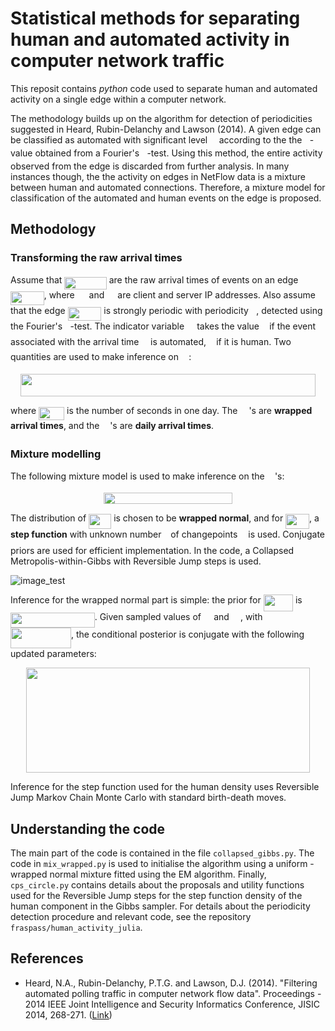 # Statistical methods for separating human and automated activity in computer network traffic

This reposit contains *python* code used to separate human and automated activity on a single edge within a computer network. 

The methodology builds up on the algorithm for detection of periodicities suggested in Heard, Rubin-Delanchy and Lawson (2014). A given edge can be classified as automated with significant level <img src="https://rawgit.com/fraspass/human_activity/master/svgs/c745b9b57c145ec5577b82542b2df546.svg?invert_in_darkmode" align=middle width=10.5765pt height=14.15535pt/> according to the the <img src="https://rawgit.com/fraspass/human_activity/master/svgs/2ec6e630f199f589a2402fdf3e0289d5.svg?invert_in_darkmode" align=middle width=8.270625pt height=14.15535pt/>-value obtained from a Fourier's <img src="https://rawgit.com/fraspass/human_activity/master/svgs/3cf4fbd05970446973fc3d9fa3fe3c41.svg?invert_in_darkmode" align=middle width=8.43051pt height=14.15535pt/>-test. Using this method, the entire activity observed from the edge is discarded from further analysis. In many instances though, the the activity on edges in NetFlow data is a mixture between human and automated connections. Therefore, a mixture model for classification of the automated and human events on the edge is proposed. 

## Methodology

### Transforming the raw arrival times

Assume that <img src="https://rawgit.com/fraspass/human_activity/master/svgs/e2c473b0627500251619ee3222b5f1ba.svg?invert_in_darkmode" align=middle width=67.4223pt height=20.22207pt/> are the raw arrival times of events on an edge <img src="https://rawgit.com/fraspass/human_activity/master/svgs/0fa0326f423a749421f358bd1d3a1653.svg?invert_in_darkmode" align=middle width=53.675655pt height=22.46574pt/>, where <img src="https://rawgit.com/fraspass/human_activity/master/svgs/cbfb1b2a33b28eab8a3e59464768e810.svg?invert_in_darkmode" align=middle width=14.90874pt height=22.46574pt/> and <img src="https://rawgit.com/fraspass/human_activity/master/svgs/91aac9730317276af725abd8cef04ca9.svg?invert_in_darkmode" align=middle width=13.19637pt height=22.46574pt/> are client and server IP addresses. Also assume that the edge <img src="https://rawgit.com/fraspass/human_activity/master/svgs/0fa0326f423a749421f358bd1d3a1653.svg?invert_in_darkmode" align=middle width=53.675655pt height=22.46574pt/> is strongly periodic with periodicity <img src="https://rawgit.com/fraspass/human_activity/master/svgs/2ec6e630f199f589a2402fdf3e0289d5.svg?invert_in_darkmode" align=middle width=8.270625pt height=14.15535pt/>, detected using the Fourier's <img src="https://rawgit.com/fraspass/human_activity/master/svgs/3cf4fbd05970446973fc3d9fa3fe3c41.svg?invert_in_darkmode" align=middle width=8.43051pt height=14.15535pt/>-test. The indicator variable <img src="https://rawgit.com/fraspass/human_activity/master/svgs/6af8e9329c416994c3690752bde99a7d.svg?invert_in_darkmode" align=middle width=12.295635pt height=14.15535pt/> takes the value <img src="https://rawgit.com/fraspass/human_activity/master/svgs/034d0a6be0424bffe9a6e7ac9236c0f5.svg?invert_in_darkmode" align=middle width=8.219277pt height=21.18732pt/> if the event associated with the arrival time <img src="https://rawgit.com/fraspass/human_activity/master/svgs/02ab12d0013b89c8edc7f0f2662fa7a9.svg?invert_in_darkmode" align=middle width=10.58706pt height=20.22207pt/> is automated, <img src="https://rawgit.com/fraspass/human_activity/master/svgs/29632a9bf827ce0200454dd32fc3be82.svg?invert_in_darkmode" align=middle width=8.219277pt height=21.18732pt/> if it is human. Two quantities are used to make inference on <img src="https://rawgit.com/fraspass/human_activity/master/svgs/6af8e9329c416994c3690752bde99a7d.svg?invert_in_darkmode" align=middle width=12.295635pt height=14.15535pt/>:

<p align="center"><img src="https://rawgit.com/fraspass/human_activity/master/svgs/702ad402b3a1f9048139b7486d543baa.svg?invert_in_darkmode" align=middle width=472.9659pt height=36.18648pt/></p>

where <img src="https://rawgit.com/fraspass/human_activity/master/svgs/4bda6e2d17a6dd8e156052e83dde1de1.svg?invert_in_darkmode" align=middle width=41.096055pt height=21.18732pt/> is the number of seconds in one day. The <img src="https://rawgit.com/fraspass/human_activity/master/svgs/9fc20fb1d3825674c6a279cb0d5ca636.svg?invert_in_darkmode" align=middle width=14.045955pt height=14.15535pt/>'s are **wrapped arrival times**, and the <img src="https://rawgit.com/fraspass/human_activity/master/svgs/2b442e3e088d1b744730822d18e7aa21.svg?invert_in_darkmode" align=middle width=12.710445pt height=14.15535pt/>'s are **daily arrival times**. 

### Mixture modelling

The following mixture model is used to make inference on the <img src="https://rawgit.com/fraspass/human_activity/master/svgs/6af8e9329c416994c3690752bde99a7d.svg?invert_in_darkmode" align=middle width=12.295635pt height=14.15535pt/>'s:
<p align="center"><img src="https://rawgit.com/fraspass/human_activity/master/svgs/40d4c0eac68b1ecd5ef441f523b878f4.svg?invert_in_darkmode" align=middle width=206.65755pt height=18.31236pt/></p>

The distribution of <img src="https://rawgit.com/fraspass/human_activity/master/svgs/a5db2864f408f1246504f17cd9c63105.svg?invert_in_darkmode" align=middle width=36.107445pt height=24.6576pt/> is chosen to be **wrapped normal**, and for <img src="https://rawgit.com/fraspass/human_activity/master/svgs/04a94bf0af1c46c432a53d344a452748.svg?invert_in_darkmode" align=middle width=37.86783pt height=24.6576pt/>, a **step function** with unknown number <img src="https://rawgit.com/fraspass/human_activity/master/svgs/d30a65b936d8007addc9c789d5a7ae49.svg?invert_in_darkmode" align=middle width=6.8494305pt height=22.83138pt/> of changepoints <img src="https://rawgit.com/fraspass/human_activity/master/svgs/0fe1677705e987cac4f589ed600aa6b3.svg?invert_in_darkmode" align=middle width=9.04695pt height=14.15535pt/> is used. Conjugate priors are used for efficient implementation. In the code, a Collapsed Metropolis-within-Gibbs with Reversible Jump steps is used. 

![image_test](https://raw.githubusercontent.com/fraspass/human_activity/images/model_graphical.png)

Inference for the wrapped normal part is simple: the prior for <img src="https://rawgit.com/fraspass/human_activity/master/svgs/9d11042b56fedc8436e0a185245a816f.svg?invert_in_darkmode" align=middle width=47.35368pt height=26.76201pt/> is <img src="https://rawgit.com/fraspass/human_activity/master/svgs/4b7a504322031c7e23764e9b32eec8b3.svg?invert_in_darkmode" align=middle width=134.673pt height=24.6576pt/>. Given sampled values of <img src="https://rawgit.com/fraspass/human_activity/master/svgs/6af8e9329c416994c3690752bde99a7d.svg?invert_in_darkmode" align=middle width=12.295635pt height=14.15535pt/> and <img src="https://rawgit.com/fraspass/human_activity/master/svgs/061e7c3be0101eabfbaa013fe337ba95.svg?invert_in_darkmode" align=middle width=14.12202pt height=14.15535pt/>, with <img src="https://rawgit.com/fraspass/human_activity/master/svgs/0aea3200024b1acf230a433179a7b699.svg?invert_in_darkmode" align=middle width=97.0035pt height=32.25618pt/>,  the conditional posterior is conjugate with the following updated parameters:
<p align="center"><img src="https://rawgit.com/fraspass/human_activity/master/svgs/13dadb2567d97631091004117c87d58e.svg?invert_in_darkmode" align=middle width=454.31595pt height=168.6069pt/></p>

Inference for the step function used for the human density uses Reversible Jump Markov Chain Monte Carlo with standard birth-death moves. 

## Understanding the code

The main part of the code is contained in the file `collapsed_gibbs.py`. The code in `mix_wrapped.py` is used to initialise the algorithm using a uniform - wrapped normal mixture fitted using the EM algorithm. Finally, `cps_circle.py` contains details about the proposals and utility functions used for the Reversible Jump steps for the step function density of the human component in the Gibbs sampler. For details about the periodicity detection procedure and relevant code, see the repository `fraspass/human_activity_julia`.

## References

* Heard, N.A., Rubin-Delanchy, P.T.G. and Lawson, D.J. (2014). "Filtering automated polling traffic in computer network flow data". Proceedings - 2014 IEEE Joint Intelligence and Security Informatics Conference, JISIC 2014, 268-271. ([Link](https://ieeexplore.ieee.org/document/6975589/))
